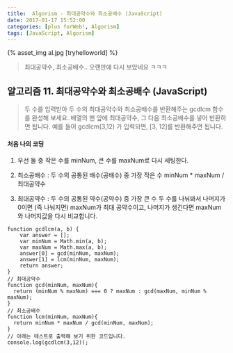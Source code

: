 ```yaml
---
title:  Algorism - 최대공약수와 최소공배수 (JavaScript)
date: 2017-01-17 15:52:00
categories: [plus forWeb!, Algorism]
tags: [JavaScript, Algorism]
---
```


{% asset_img al.jpg [tryhelloworld] %}

> 최대공약수, 최소공배수.. 오랜만에 다시 보았네요 ㅋㅋㅋ 

## 알고리즘 11. 최대공약수와 최소공배수 (JavaScript)

> 두 수를 입력받아 두 수의 최대공약수와 최소공배수를 반환해주는 gcdlcm 함수를 완성해 보세요. 배열의 맨 앞에 최대공약수, 그 다음 최소공배수를 넣어 반환하면 됩니다. 예를 들어 gcdlcm(3,12) 가 입력되면, [3, 12]를 반환해주면 됩니다.

#### 처음 나의 코딩 
1) 우선 둘 중 작은 수를 minNum, 큰 수를 maxNum로 다시 세팅한다. 

2) 최소공배수 : 두 수의 공통된 배수(공배수) 중 가장 작은 수
 minNum * maxNum / 최대공약수 

3) 최대공약수 : 두 수의 공통된 약수(공약수) 중 가장 큰 수
 두 수를 나눠봐서 나머지가 0이면 (즉 나눠지면) maxNum가 최대 공약수이고, 
 나머지가 생긴다면 maxNum와 나머지값을 다시 비교합니다. 

```
function gcdlcm(a, b) {
    var answer = [];
    var minNum = Math.min(a, b);
    var maxNum = Math.max(a, b);
    answer[0] = gcd(minNum, maxNum);
    answer[1] = lcm(minNum, maxNum);
    return answer;
}
// 최대공약수 
function gcd(minNum, maxNum){
  return (minNum % maxNum) === 0 ? maxNum : gcd(maxNum, minNum % maxNum);
}
// 최소공배수 
function lcm(minNum, maxNum){
  return minNum * maxNum / gcd(minNum, maxNum);
}
// 아래는 테스트로 출력해 보기 위한 코드입니다.
console.log(gcdlcm(3,12));
```